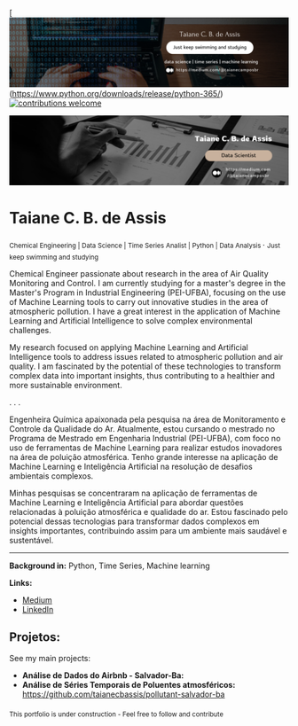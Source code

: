 [![author](https://github.com/taianecbassis/projects-portfolio/blob/main/Banner_cover%20(1).png)(https://www.python.org/downloads/release/python-365/) [![contributions welcome](https://img.shields.io/badge/contributions-welcome-brightgreen.svg?style=flat)](https://github.com/taianecbassis/projects-portfolio/issues)

<p align="center">
  <img src="banner_taiane.png" >
</p>

# Taiane C. B. de Assis
<sub> Chemical Engineering | Data Science | Time Series Analist | Python | Data Analysis  </sub>
.
<sub>  Just keep swimming and studying </sub>

Chemical Engineer passionate about research in the area of Air Quality Monitoring and Control. I am currently studying for a master's degree in the Master's Program in Industrial Engineering (PEI-UFBA), focusing on the use of Machine Learning tools to carry out innovative studies in the area of atmospheric pollution. I have a great interest in the application of Machine Learning and Artificial Intelligence to solve complex environmental challenges.

My research focused on applying Machine Learning and Artificial Intelligence tools to address issues related to atmospheric pollution and air quality. I am fascinated by the potential of these technologies to transform complex data into important insights, thus contributing to a healthier and more sustainable environment.

.
.
.

Engenheira Química apaixonada pela pesquisa na área de Monitoramento e Controle da Qualidade do Ar. Atualmente, estou cursando o mestrado no Programa de Mestrado em Engenharia Industrial (PEI-UFBA), com foco no uso de ferramentas de Machine Learning para realizar estudos inovadores na área de poluição atmosférica. Tenho grande interesse na aplicação de Machine Learning e Inteligência Artificial na resolução de desafios ambientais complexos.

Minhas pesquisas se concentraram na aplicação de ferramentas de Machine Learning e Inteligência Artificial para abordar questões relacionadas à poluição atmosférica e qualidade do ar. Estou fascinado pelo potencial dessas tecnologias para transformar dados complexos em insights importantes, contribuindo assim para um ambiente mais saudável e sustentável.

------------------------------------------------------------------------------------------------------------------------------------------

**Background in:** Python, Time Series, Machine learning

**Links:**
* [Medium](https://medium.com/@taianecamposbr)
* [LinkedIn](https://www.linkedin.com/in/taiane-c-b-de-assis-975616213/)



## Projetos:
See my main projects:

* **Análise de Dados do Airbnb - Salvador-Ba:** 
* **Análise de Séries Temporais de Poluentes atmosféricos:** https://github.com/taianecbassis/pollutant-salvador-ba

<sub>  This portfolio is under construction - Feel free to follow and contribute </sub>
